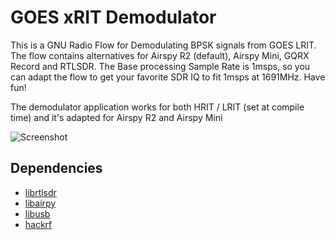 GOES xRIT Demodulator
=========================================

This is a GNU Radio Flow for Demodulating BPSK signals from GOES LRIT. 
The flow contains alternatives for Airspy R2 (default), Airspy Mini, GQRX Record and RTLSDR. 
The Base processing Sample Rate is 1msps, so you can adapt the flow to get your favorite SDR IQ to fit 1msps at 1691MHz. Have fun!

The demodulator application works for both HRIT / LRIT (set at compile time) and it's adapted for Airspy R2 and Airspy Mini

![Screenshot](demodulator.png)

## Dependencies

* [librtlsdr](https://github.com/librtlsdr/librtlsdr)
* [libairpy](https://github.com/airspy/airspyone_host/tree/master/libairspy)
* [libusb](https://github.com/libusb/libusb)
* [hackrf](https://github.com/mossmann/hackrf/tree/master/host)
